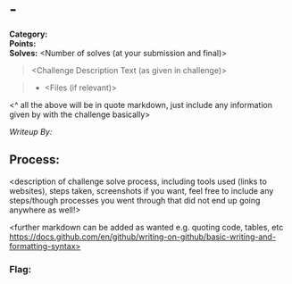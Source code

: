 # <CTF name> - <Challenge Name>

**Category:** <CTF Category>  
**Points:** <initial and final given points>  
**Solves:** <Number of solves (at your submission and final)>

> <Challenge Description Text (as given in challenge)>

>  - <Files (if relevant)>
> <Link>
> <nc address>

<^ all the above will be in quote markdown, just include any information given by with the challenge basically>

*Writeup By:* <your name><your tag>

## Process:

<Description of any files given >

<description of challenge solve process, including tools used (links to websites), steps taken, screenshots if you want, feel free to include any steps/though processes you went through that did not end up going anywhere as well!>

<further markdown can be added as wanted e.g. quoting code, tables, etc https://docs.github.com/en/github/writing-on-github/basic-writing-and-formatting-syntax>

### Flag: <challenge flag>
